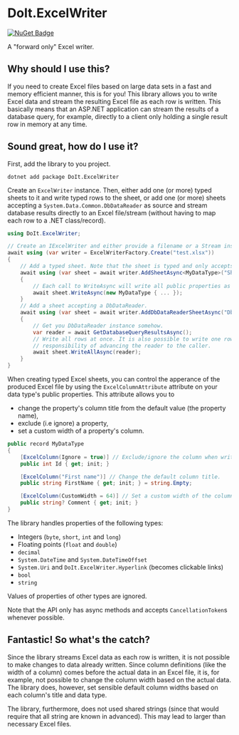 # DoIt.ExcelWriter
[![NuGet Badge](https://buildstats.info/nuget/DoIt.ExcelWriter)](https://www.nuget.org/packages/DoIt.ExcelWriter/)

A "forward only" Excel writer.

## Why should I use this?
If you need to create Excel files based on large data sets in a fast and memory efficient manner, this is for you! This library allows you to write Excel data and stream the resulting Excel file as each row is written. This basically means that an ASP.NET application can stream the results of a database query, for example, directly to a client only holding a single result row in memory at any time.

## Sound great, how do I use it?
First, add the library to you project.

```
dotnet add package DoIt.ExcelWriter
```

Create an `ExcelWriter` instance. Then, either add one (or more) typed sheets to it and write typed rows to the sheet, or add one (or more) sheets accepting a `System.Data.Common.DbDataReader` as source and stream database results directly to an Excel file/stream (without having to map each row to a .NET class/record).

```c#
using DoIt.ExcelWriter;

// Create an IExcelWriter and either provide a filename or a Stream instance as destination.
await using (var writer = ExcelWriterFactory.Create("test.xlsx"))
{
    // Add a typed sheet. Note that the sheet is typed and only accepts rows of the specified type!
    await using (var sheet = await writer.AddSheetAsync<MyDataType>("Sheet1"))
    {
        // Each call to WriteAsync will write all public properties as a single row.
        await sheet.WriteAsync(new MyDataType { ... });
    }
    // Add a sheet accepting a DbDataReader.
    await using (var sheet = await writer.AddDbDataReaderSheetAsync("DbDataReader sheet"))
    {
        // Get you DbDataReader instance somehow.
        var reader = await GetDatabaseQueryResultsAsync();
        // Write all rows at once. It is also possible to write one row at a time, leaving
        // responsibility of advancing the reader to the caller.
        await sheet.WriteAllAsync(reader);
    }
}
```

When creating typed Excel sheets, you can control the apperance of the produced Excel file by using the `ExcelColumnAttribute` attribute on your data type's public properties. This attribute allows you to

 * change the property's column title from the default value (the property name),
 * exclude (i.e ignore) a property,
 * set a custom width of a property's column.

```c#
public record MyDataType
{
    [ExcelColumn(Ignore = true)] // Exclude/ignore the column when writing the Excel data.
    public int Id { get; init; }

    [ExcelColumn("First name")] // Change the default column title.
    public string FirstName { get; init; } = string.Empty;

    [ExcelColumn(CustomWidth = 64)] // Set a custom width of the column.
    public string? Comment { get; init; }
}
```

The library handles properties of the following types:

 * Integers (`byte`, `short`, `int` and `long`)
 * Floating points (`float` and `double`)
 * `decimal`
 * `System.DateTime` and `System.DateTimeOffset`
 * `System.Uri` and `DoIt.ExcelWriter.Hyperlink` (becomes clickable links)
 * `bool`
 * `string`

Values of properties of other types are ignored.

Note that the API only has async methods and accepts `CancellationToken`s whenever possible.

## Fantastic! So what's the catch?
Since the library streams Excel data as each row is written, it is not possible to make changes to data already written. Since column definitions (like the width of a column) comes before the actual data in an Excel file, it is, for example, not possible to change the column width based on the actual data. The library does, however, set sensible default column widths based on each column's title and data type.

The library, furthermore, does not used shared strings (since that would require that all string are known in advanced). This may lead to larger than necessary Excel files.